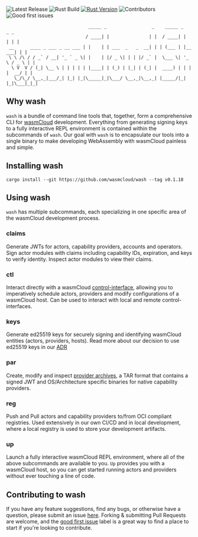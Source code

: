 ![Latest Release](https://img.shields.io/github/v/release/wasmcloud/wash?color=success&include_prereleases)
![Rust Build](https://img.shields.io/github/workflow/status/wasmcloud/wash/Rust/main)
[![Rust Version](https://img.shields.io/badge/rustc-1.49.0-orange.svg)](https://blog.rust-lang.org/2020/12/31/Rust-1.49.0.html) 
![Contributors](https://img.shields.io/github/contributors/wasmcloud/wash)
![Good first issues](https://img.shields.io/github/issues/wasmcloud/wash/good%20first%20issue?label=good%20first%20issues)
```
                               _____ _                 _    _____ _          _ _ 
                              / ____| |               | |  / ____| |        | | |
 __      ____ _ ___ _ __ ___ | |    | | ___  _   _  __| | | (___ | |__   ___| | |
 \ \ /\ / / _` / __| '_ ` _ \| |    | |/ _ \| | | |/ _` |  \___ \| '_ \ / _ \ | |
  \ V  V / (_| \__ \ | | | | | |____| | (_) | |_| | (_| |  ____) | | | |  __/ | |
   \_/\_/ \__,_|___/_| |_| |_|\_____|_|\___/ \__,_|\__,_| |_____/|_| |_|\___|_|_|
```
## Why wash
`wash` is a bundle of command line tools that, together, form a comprehensive CLI for [wasmCloud](https://github.com/wasmcloud/wasmcloud) development. Everything from generating signing keys to a fully interactive REPL environment is contained within the subcommands of `wash`. Our goal with `wash` is to encapsulate our tools into a single binary to make developing WebAssembly with wasmCloud painless and simple.

## Installing wash
```
cargo install --git https://github.com/wasmcloud/wash --tag v0.1.18
```

## Using wash
`wash` has multiple subcommands, each specializing in one specific area of the wasmCloud development process.
### claims
Generate JWTs for actors, capability providers, accounts and operators. Sign actor modules with claims including capability IDs, expiration, and keys to verify identity. Inspect actor modules to view their claims.
### ctl
Interact directly with a wasmCloud [control-interface](https://github.com/wasmCloud/wasmCloud/tree/main/crates/control-interface), allowing you to imperatively schedule actors, providers and modify configurations of a wasmCloud host. Can be used to interact with local and remote control-interfaces.
### keys
Generate ed25519 keys for securely signing and identifying wasmCloud entities (actors, providers, hosts). Read more about our decision to use ed25519 keys in our [ADR](https://wasmcloud.github.io/adr/0005-security-nkeys.html)
### par
Create, modify and inspect [provider archives](https://github.com/wasmCloud/provider-archive), a TAR format that contains a signed JWT and OS/Architecture specific binaries for native capability providers.
### reg
Push and Pull actors and capability providers to/from OCI compliant registries. Used extensively in our own CI/CD and in local development, where a local registry is used to store your development artifacts.
### up
Launch a fully interactive wasmCloud REPL environment, where all of the above subcommands are available to you. `Up` provides you with a wasmCloud host, so you can get started running actors and providers without ever touching a line of code.

## Contributing to wash
If you have any feature suggestions, find any bugs, or otherwise have a question, please submit an issue [here](https://github.com/wasmCloud/wash/issues/new). Forking & submitting Pull Requests are welcome, and the [good first issue](https://github.com/wasmCloud/wash/issues?q=is%3Aopen+is%3Aissue+label%3A%22good+first+issue%22) label is a great way to find a place to start if you're looking to contribute.